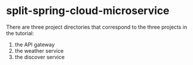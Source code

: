 # split-spring-cloud-microservice

There are three project directories that correspond to the three projects in the tutorial: 
1. the API gateway
2. the weather service
3. the discover service
